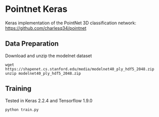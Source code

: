 # Pointnet Keras

Keras implementation of the PointNet 3D classification network: https://github.com/charlesq34/pointnet

## Data Preparation

Download and unzip the modelnet dataset

```
wget https://shapenet.cs.stanford.edu/media/modelnet40_ply_hdf5_2048.zip
unzip modelnet40_ply_hdf5_2048.zip
```

## Training

Tested in Keras 2.2.4 and Tensorflow 1.9.0

```
python train.py
```
